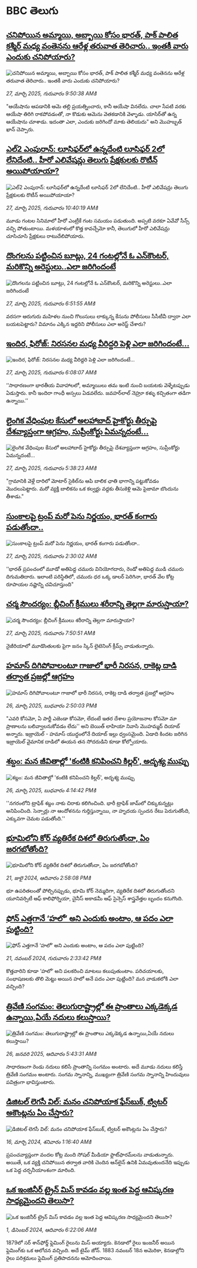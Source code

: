 # BBC తెలుగు## [చనిపోయిన అమ్మాయి, అబ్బాయి కోసం భారత్, పాక్ పాలిత కశ్మీర్ మధ్య వంతెనను ఆరేళ్ల తరువాత తెరిచారు.. ఇంతకీ వారు ఎందుకు చనిపోయారు?](https://www.bbc.com/telugu/articles/c0mwdk7znx9o?at_campaign=githubrss)![చనిపోయిన అమ్మాయి, అబ్బాయి కోసం భారత్, పాక్ పాలిత కశ్మీర్ మధ్య వంతెనను ఆరేళ్ల తరువాత తెరిచారు.. ఇంతకీ వారు ఎందుకు చనిపోయారు?](https://ichef.bbci.co.uk/ace/standard/240/cpsprodpb/645f/live/5be4f170-0ae3-11f0-a83b-a931fde02262.jpg)_27, మార్చి 2025, గురువారం 9:50:38 AMకి_"ఆయేషాను ఆపడానికి ఆమె తల్లి ప్రయత్నించారు, కానీ ఆయేషా వినలేదు. చాలా సేపటి వరకు ఆయేషా తిరిగి రాకపోవడంతో, నా కొడుకు ఆమెను వెతకడానికి వెళ్ళాడు. యాసిర్‌తో ఉన్న ఆయేషాను చూశాడు. ఇదంతా ఎలా, ఎందుకు జరిగిందో మాకు తెలియదు" అని మొహబ్బత్ ఖాన్ చెప్పారు.## [ఎల్2 ఎంపురాన్: లూసిఫ‌ర్‌లో ఉన్నదేంటి లూసిఫర్ 2లో లేనిదేంటి.. హీరో ఎలివేషన్లు తెలుగు ప్రేక్షకులకు రొటీన్ అయిపోయాయా?](https://www.bbc.com/telugu/articles/cgm13ldzy8jo?at_campaign=githubrss)![ఎల్2 ఎంపురాన్: లూసిఫ‌ర్‌లో ఉన్నదేంటి లూసిఫర్ 2లో లేనిదేంటి.. హీరో ఎలివేషన్లు తెలుగు ప్రేక్షకులకు రొటీన్ అయిపోయాయా?](https://ichef.bbci.co.uk/ace/standard/240/cpsprodpb/abc5/live/e459dab0-0af3-11f0-bf59-3b6bbdd820ea.jpg)_27, మార్చి 2025, గురువారం 10:40:19 AMకి_మూడు గంట‌ల సినిమాలో హీరో ఎంట్రీకే గంట స‌మ‌యం ప‌డుతుంది. అప్ప‌టి వ‌ర‌కూ ఏవేవో సీన్స్ వ‌చ్చి పోతుంటాయి. మ‌ళ‌యాళంలో కొత్త కావ‌చ్చేమో కానీ, తెలుగులో హీరో ఎలివేష‌న్లు చూసిచూసి ప్రేక్ష‌కులు రాటుదేలిపోయారు.## [దొంగలను పట్టించిన బూట్లు, 24 గంటల్లోనే ఓ ఎన్‌కౌంటర్, మరికొన్ని అరెస్టులు..ఎలా జరిగిందంటే](https://www.bbc.com/telugu/articles/ckg85n863nlo?at_campaign=githubrss)![దొంగలను పట్టించిన బూట్లు, 24 గంటల్లోనే ఓ ఎన్‌కౌంటర్, మరికొన్ని అరెస్టులు..ఎలా జరిగిందంటే](https://ichef.bbci.co.uk/ace/standard/240/cpsprodpb/a424/live/b2c4df70-0a55-11f0-a4e7-c7ed371222d2.png)_27, మార్చి 2025, గురువారం 6:51:55 AMకి_వరసగా ఆరుగురు మహిళల నుంచి గొలుసులు లాక్కున్న కేసును పోలీసులు సీసీటీవీ ద్వారా ఎలా బయటపెట్టారు? విమానం ఎక్కిన ఇద్దరిని పోలీసులు ఎలా అరెస్ట్ చేశారు?## [ఇందిర, ఫిరోజ్: నిరసనల మధ్య వీరిద్దరి పెళ్లి ఎలా జరిగిందంటే...](https://www.bbc.com/telugu/articles/c78e2wq52g4o?at_campaign=githubrss)![ఇందిర, ఫిరోజ్: నిరసనల మధ్య వీరిద్దరి పెళ్లి ఎలా జరిగిందంటే...](https://ichef.bbci.co.uk/ace/standard/240/cpsprodpb/e09b/live/e1358c50-0a5b-11f0-88b7-5556e7b55c5e.jpg)_27, మార్చి 2025, గురువారం 6:08:07 AMకి_‘‘సాధారణంగా భారతీయ వివాహాలలో, అమ్మాయిలు తమ ఇంటి నుంచి బయటకు వెళ్ళేటప్పుడు ఏడుస్తారు. కానీ ఇందిరా గాంధీ అస్సలు ఏడవలేదు. జవహర్‌లాల్ నెహ్రూ కళ్ళు  కచ్చితంగా తడిగా ఉన్నాయి.’’## [లైంగిక వేధింపుల కేసులో అలహాబాద్ హైకోర్టు తీర్పుపై దేశవ్యాప్తంగా ఆగ్రహం,  సుప్రీంకోర్టు ఏమన్నదంటే...](https://www.bbc.com/telugu/articles/cd921y4qj7wo?at_campaign=githubrss)![లైంగిక వేధింపుల కేసులో అలహాబాద్ హైకోర్టు తీర్పుపై దేశవ్యాప్తంగా ఆగ్రహం,  సుప్రీంకోర్టు ఏమన్నదంటే...](https://ichef.bbci.co.uk/ace/standard/240/cpsprodpb/d336/live/745d9b70-0ab7-11f0-9862-a9a842fe5e0b.jpg)_27, మార్చి 2025, గురువారం 5:38:23 AMకి_"గ్రామానికి వెళ్లే దారిలో మోటార్ సైకిల్‌ను ఆపి బాలిక ఛాతి భాగాన్ని పట్టుకోవడం మొదలుపెట్టారు. మరో వ్యక్తి బాలికను ఒక కల్వర్టు వద్దకు తీసుకెళ్లి ఆమె పైజామా బొందును తీశాడు."## [సుంకాలపై ట్రంప్ మరో పెను నిర్ణయం, భారత్‌ కంగారు పడుతోందా..](https://www.bbc.com/telugu/articles/czx79kle3x6o?at_campaign=githubrss)![సుంకాలపై ట్రంప్ మరో పెను నిర్ణయం, భారత్‌ కంగారు పడుతోందా..](https://ichef.bbci.co.uk/ace/standard/240/cpsprodpb/d3c4/live/03f84ae0-0a5f-11f0-88b7-5556e7b55c5e.jpg)_27, మార్చి 2025, గురువారం 2:30:02 AMకి_‘‘భారత్ ప్రపంచంలో మూడో అతిపెద్ద చమురు వినియోగదారు, రెండో అతిపెద్ద ముడి చమురు దిగుమతిదారు. ఇలాంటి పరిస్థితిలో, చమురు ధర ఒక్క డాలర్ పెరిగినా, భారత్ వేల కోట్ల రూపాయల నష్టాన్ని చవిచూస్తుంది"## [చర్మ సౌందర్యం: బ్లీచింగ్ క్రీములు శరీరాన్ని తెల్లగా మారుస్తాయా? ](https://www.bbc.com/telugu/articles/cp8v37nez1yo?at_campaign=githubrss)![చర్మ సౌందర్యం: బ్లీచింగ్ క్రీములు శరీరాన్ని తెల్లగా మారుస్తాయా? ](https://ichef.bbci.co.uk/ace/standard/240/cpsprodpb/dbab/live/a9ff93e0-0adb-11f0-8a9e-8585b0f1521a.jpg)_27, మార్చి 2025, గురువారం 7:50:51 AMకి_నైజీరియాలో మూడొంతులకు పైగా జనం స్కిన్ లైటెనింగ్ క్రీమ్స్ వాడుతున్నారు.## [హమాస్ దిగిపోవాలంటూ గాజాలో భారీ నిరసన, రాకెట్ల దాడి తర్వాత ప్రజల్లో ఆగ్రహం](https://www.bbc.com/telugu/articles/cwyn0grnwx1o?at_campaign=githubrss)![హమాస్ దిగిపోవాలంటూ గాజాలో భారీ నిరసన, రాకెట్ల దాడి తర్వాత ప్రజల్లో ఆగ్రహం](https://ichef.bbci.co.uk/ace/standard/240/cpsprodpb/f68b/live/67bd7040-0a38-11f0-80d5-ff7a1f4f7e48.jpg)_26, మార్చి 2025, బుధవారం 2:50:03 PMకి_"ఎవరి కోసమో, ఏ పార్టీ ఎజెండా కోసమో, లేదంటే ఇతర దేశాల ప్రయోజనాల కోసమో మా ప్రాణాలను బలివ్వాలనుకోవడం లేదు'' అని బెయిత్ లాహియా నివాసి మొహమ్మద్ దియాబ్ అన్నారు. ఇజ్రాయెల్ - హమాస్ యుద్ధంలోనే దియాబ్ ఇల్లు ధ్వంసమైంది. ఏడాది కిందట జరిగిన ఇజ్రాయెల్ వైమానిక దాడిలో ఈయన తన సోదరుడిని కూడా కోల్పోయారు.## [శబ్దం: మన జీవితాల్లో 'కంటికి కనిపించని కిల్లర్', అదృశ్య ముప్పు](https://www.bbc.com/telugu/articles/c5y0l70qg47o?at_campaign=githubrss)![శబ్దం: మన జీవితాల్లో 'కంటికి కనిపించని కిల్లర్', అదృశ్య ముప్పు](https://ichef.bbci.co.uk/ace/standard/240/cpsprodpb/946b/live/f26acd40-0a5c-11f0-a11e-e35bec1405a8.jpg)_26, మార్చి 2025, బుధవారం 4:14:42 PMకి_''నగరంలోని ట్రాఫిక్ శబ్దం నాకు చిరాకు కలిగించింది. భారీ ట్రాఫిక్ జామ్‌లో చిక్కుకున్నట్లు అనిపించింది. సెన్సార్లు నా ఆందోళనను గుర్తిస్తున్నాయి, నా హృదయ స్పందన రేటు పెరుగుతోంది, ఎక్కువగా చెమట పడుతోంది.''## [భూమిలోని కోర్ వ్యతిరేక దిశలో తిరుగుతోందా, ఏం జరగబోతోంది?](https://www.bbc.com/telugu/articles/crgr7rnd7g4o?at_campaign=githubrss)![భూమిలోని కోర్ వ్యతిరేక దిశలో తిరుగుతోందా, ఏం జరగబోతోంది?](https://ichef.bbci.co.uk/ace/standard/240/cpsprodpb/cc28/live/4457bc00-3ec3-11ef-b2f4-77406157b906.jpg)_21, జులై 2024, ఆదివారం 2:58:08 PMకి_భూ ఉపరితలంతో పోల్చినప్పుడు, భూమి కోర్ నెమ్మదిగా, వ్యతిరేక దిశలో తిరుగుతోందని యూనివర్సిటీ ఆఫ్ కాలిఫోర్నియా, చైనీస్ అకాడమీ ఆఫ్ సైన్సెస్‌ శాస్త్రవేత్తల బృందం కనుగొంది.## [ఫోన్ ఎత్తగానే ‘హలో’ అని ఎందుకు అంటాం, ఆ పదం ఎలా పుట్టింది?](https://www.bbc.com/telugu/articles/cgj7x7gdjq4o?at_campaign=githubrss)![ఫోన్ ఎత్తగానే ‘హలో’ అని ఎందుకు అంటాం, ఆ పదం ఎలా పుట్టింది?](https://ichef.bbci.co.uk/ace/standard/240/cpsprodpb/0618/live/7a20ebb0-a807-11ef-b21e-5359bd56d02f.jpg)_21, నవంబర్ 2024, గురువారం 2:33:42 PMకి_కొత్తవారిని కూడా ‘హలో’ అని పలకరించి మాటలు కలుపుతుంటాం.  పరిచయాలకు, సంభాషణలకు తొలి మెట్టు అయిన హలో అనే పదం ఎలా పుట్టింది? మన వాడుకలోకి ఎలా వచ్చింది?## [త్రివేణి సంగమం: తెలుగురాష్ట్రాల్లో ఈ ప్రాంతాలు ఎక్కడెక్కడ ఉన్నాయి,ఏయే నదులు కలుస్తాయి? ](https://www.bbc.com/telugu/articles/cz7elrr17jeo?at_campaign=githubrss)![త్రివేణి సంగమం: తెలుగురాష్ట్రాల్లో ఈ ప్రాంతాలు ఎక్కడెక్కడ ఉన్నాయి,ఏయే నదులు కలుస్తాయి? ](https://ichef.bbci.co.uk/ace/standard/240/cpsprodpb/9dad/live/7f50e780-da42-11ef-a37f-eba91255dc3d.jpg)_26, జనవరి 2025, ఆదివారం 5:43:31 AMకి_సాధారణంగా రెండు నదులు కలిసే ప్రాంతాన్ని సంగమం అంటారు. అదే మూడు నదులు కలిస్తే త్రివేణి సంగమం అంటారు. సంగమ స్నానాన్ని, ముఖ్యంగా త్రివేణి సంగమ స్నానాన్ని హిందువులు పవిత్రంగా భావిస్తుంటారు.## [డిజిటల్ లెగసీ విల్: మనం చనిపోయాక ఫేస్‌బుక్, ట్విటర్‌ అకౌంట్లను ఏం చేస్తారు?](https://www.bbc.com/telugu/articles/cx0zl1qeyq2o?at_campaign=githubrss)![డిజిటల్ లెగసీ విల్: మనం చనిపోయాక ఫేస్‌బుక్, ట్విటర్‌ అకౌంట్లను ఏం చేస్తారు?](https://ichef.bbci.co.uk/ace/standard/240/cpsprodpb/bea2/live/2323ffd0-e2d4-11ee-9410-0f893255c2a0.jpg)_16, మార్చి 2024, శనివారం 1:16:40 AMకి_ప్రపంచవ్యాప్తంగా వందల కోట్ల మంది సోషల్ మీడియా ఫ్లాట్‌ఫారమ్‌లను వాడుతున్నారు. అయితే, ఒక వ్యక్తి చనిపోయిన తర్వాత వారికి చెందిన ఆన్‌లైన్ ఉనికి ఏమవుతుందనేది ఇప్పుడు ఒక పెద్ద చర్చనీయాంశంగా మారింది.## [ఒక ఇంజినీర్ ట్రైన్ మిస్ కావడం వల్ల ఇంత పెద్ద ఆవిష్కరణ సాధ్యమైందని తెలుసా?](https://www.bbc.com/telugu/articles/c774y4mdrgdo?at_campaign=githubrss)![ఒక ఇంజినీర్ ట్రైన్ మిస్ కావడం వల్ల ఇంత పెద్ద ఆవిష్కరణ సాధ్యమైందని తెలుసా?](https://ichef.bbci.co.uk/ace/standard/240/cpsprodpb/d07c/live/d2f92490-ab19-11ef-8264-5f9791599833.jpg)_1, డిసెంబర్ 2024, ఆదివారం 6:22:06 AMకి_1879లో సర్ శాన్‌ఫోర్డ్ ఫ్లెమింగ్ రైలును మిస్ అయ్యారు. కెనడాలో రైలు ఇంజనీర్ అయిన ఫ్లెమింగ్‌కు ఒక ఆలోచన వచ్చింది. అదే టైమ్ జోన్‌. 
1883 నవంబర్ 18న అమెరికా, కెనడాల్లోని రైలు పరిశ్రమలు ఫ్లెమింగ్ ప్రతిపాదనను ఆమోదించాయి.